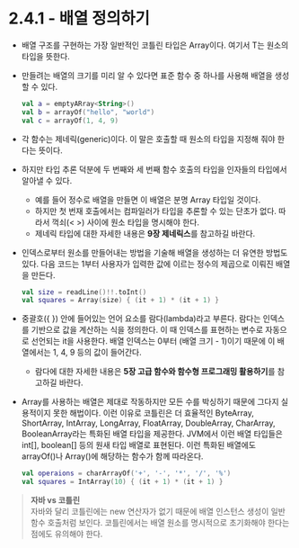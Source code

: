 # 2.4.1 - 배열 정의하기

- 배열 구조를 구현하는 가장 일반적인 코틀린 타입은 Array<T>이다. 여기서 T는 원소의 타입을 뜻한다.
- 만들려는 배열의 크기를 미리 알 수 있다면 표준 함수 중 하나를 사용해 배열을 생성할 수 있다.
    
    ```kotlin
    val a = emptyARray<String>()
    val b = arrayOf("hello", "world")
    val c = arrayOf(1, 4, 9)
    ```
    
- 각 함수는 제네릭(generic)이다. 이 말은 호출할 때 원소의 타입을 지정해 줘야 한다는 뜻이다.
- 하지만 타입 추론 덕분에 두 번째와 세 번째 함수 호출의 타입을 인자들의 타입에서 알아낼 수 있다.
    - 예를 들어 정수로 배열을 만들면 이 배열은 분명 Array<Int> 타입일 것이다.
    - 하지만 첫 번재 호출에서는 컴파일러가 타입을 추론할 수 있는 단초가 없다. 따라서 꺽쇠(< >) 사이에 원소 타입을 명시해야 한다.
    - 제네릭 타입에 대한 자세한 내용은 **9장 제네릭스**를 참고하길 바란다.
- 인덱스로부터 원소를 만들어내는 방법을 기술해 배열을 생성하는 더 유연한 방법도 있다. 다음 코드는 1부터 사용자가 입력한 값에 이르는 정수의 제곱으로 이뤄진 배열을 만든다.
    
    ```kotlin
    val size = readLine()!!.toInt()
    val squares = Array(size) { (it + 1) * (it + 1) }
    ```
    
- 중괄호({ }) 안에 들어있는 언어 요소를 람다(lambda)라고 부른다. 람다는 인덱스를 기반으로 값을 계산하는 식을 정의한다. 이 때 인덱스를 표현하는 변수로 자동으로 선언되는 it을 사용한다. 배열 인덱스는 0부터 (배열 크기 - 1)이기 때문에 이 배열에서는 1, 4, 9 등의 값이 들어간다.
    - 람다에 대한 자세한 내용은 **5장 고급 함수와 함수형 프로그래밍 활용하기**를 참고하길 바란다.
- Array<Int>를 사용하는 배열은 제대로 작동하지만 모든 수를 박싱하기 때문에 그다지 실용적이지 못한 해법이다. 이런 이유로 코틀린은 더 효율적인 ByteArray, ShortArray, IntArray, LongArray, FloatArray, DoubleArray, CharArray, BooleanArray라는 특화된 배열 타입을 제공한다. JVM에서 이런 배열 타입들은 int[], boolean[] 등의 원새 타입 배열로 표현된다. 이런 특화된 배열에도 arrayOf()나 Array()에 해당하는 함수가 함께 따라온다.
    
    ```kotlin
    val operaions = charArrayOf('+', '-', '*', '/', '%')
    val squares = IntArray(10) { (it + 1) * (it + 1) }
    ```
    

> **자바 vs 코틀린**  
자바와 달리 코틀린에는 new 연산자가 없기 때문에 배열 인스턴스 생성이 일반 함수 호출처럼 보인다. 코틀린에서는 배열 원소를 명시적으로 초기화해야 한다는 점에도 유의해야 한다.
>